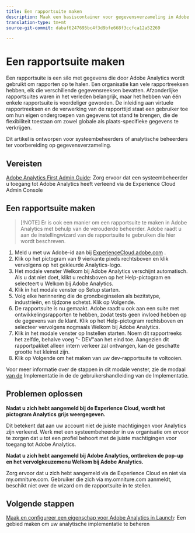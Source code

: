 ```yaml
---
title: Een rapportsuite maken
description: Maak een basiscontainer voor gegevensverzameling in Adobe Analytics.
translation-type: tm+mt
source-git-commit: dabaf6247695bc4f3d9bfe668f3ccfca12a52269

---
```



# Een rapportsuite maken

Een rapportsuite is een silo met gegevens die door Adobe Analytics wordt gebruikt om rapporten op te halen. Een organisatie kan vele rapportreeksen hebben, elk die verschillende gegevensreeksen bevatten. Afzonderlijke rapportsuites waren in het verleden belangrijk, maar het hebben van één enkele rapportsuite is voordeliger geworden. De inleiding aan virtuele rapportreeksen en de verwerking van de rapporttijd staat een gebruiker toe om hun eigen ondergroepen van gegevens tot stand te brengen, die de flexibiliteit toestaan om zowel globale als plaats-specifieke gegevens te verkrijgen.

Dit artikel is ontworpen voor systeembeheerders of analytische beheerders ter voorbereiding op gegevensverzameling.

## Vereisten

[Adobe Analytics First Admin Guide](first-admin-guide.md): Zorg ervoor dat een systeembeheerder u toegang tot Adobe Analytics heeft verleend via de Experience Cloud Admin Console

## Een rapportsuite maken

>[!NOTE] Er is ook een manier om een rapportsuite te maken in Adobe Analytics met behulp van de verouderde beheerder. Adobe raadt u aan de instellingwizard van de rapportsuite te gebruiken die hier wordt beschreven.

1. Meld u met uw Adobe-id aan bij [ExperienceCloud.adobe.com](https://experiencecloud.adobe.com) .
1. Klik op het pictogram van 9 vierkante pixels rechtsboven en klik vervolgens op het gekleurde Analytics-logo.
1. Het modale venster Welkom bij Adobe Analytics verschijnt automatisch. Als u dat niet doet, klikt u rechtsboven op het Help-pictogram en selecteert u Welkom bij Adobe Analytics.
1. Klik in het modale venster op Setup starten.
1. Volg elke herinnering die de grondbeginselen als bezitstype, industrieën, en tijdzone schetst. Klik op Volgende.
1. De rapportsuite is nu gemaakt. Adobe raadt u ook aan een suite met ontwikkelingsrapporten te hebben, zodat tests geen invloed hebben op de gegevens van de klant. Klik op het Help-pictogram rechtsboven en selecteer vervolgens nogmaals Welkom bij Adobe Analytics.
1. Klik in het modale venster op Instellen starten.
Noem dit rapportreeks het zelfde, behalve voeg &quot;- DEV&quot;aan het eind toe. Aangezien dit rapportpakket alleen intern verkeer zal ontvangen, kan de geschatte grootte het kleinst zijn.
1. Klik op Volgende om het maken van uw dev-rapportsuite te voltooien.

Voor meer informatie over de stappen in dit modale venster, zie de modaal [van de](/help/implement/prepare/implementation-modal.md) Implementatie in de de gebruikershandleiding van de Implementatie.

## Problemen oplossen

**Nadat u zich hebt aangemeld bij de Experience Cloud, wordt het pictogram Analytics grijs weergegeven.**

Dit betekent dat aan uw account niet de juiste machtigingen voor Analytics zijn verleend. Werk met een systeembeheerder in uw organisatie om ervoor te zorgen dat u tot een profiel behoort met de juiste machtigingen voor toegang tot Adobe Analytics.

**Nadat u zich hebt aangemeld bij Adobe Analytics, ontbreken de pop-up en het vervolgkeuzemenu Welkom bij Adobe Analytics.**

Zorg ervoor dat u zich hebt aangemeld via de Experience Cloud en niet via my.omniture.com. Gebruiker die zich via my.omniture.com aanmeldt, beschikt niet over de wizard om de rapportsuite in te stellen.

## Volgende stappen

[Maak en configureer een eigenschap voor Adobe Analytics in Launch](/help/implement/launch/create-analytics-property.md): Een gebied maken om uw analytische implementatie te beheren
